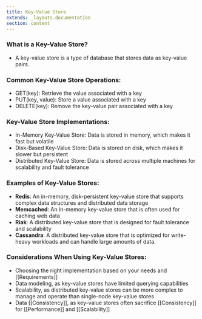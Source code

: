 ```yaml
---
title: Key-Value Store
extends: _layouts.documentation
section: content
---
```


### What is a Key-Value Store?

-   A key-value store is a type of database that stores data as key-value pairs.

### Common Key-Value Store Operations:

-   GET(key): Retrieve the value associated with a key
-   PUT(key, value): Store a value associated with a key
-   DELETE(key): Remove the key-value pair associated with a key

### Key-Value Store Implementations:

-   In-Memory Key-Value Store: Data is stored in memory, which makes it fast but volatile
-   Disk-Based Key-Value Store: Data is stored on disk, which makes it slower but persistent
-   Distributed Key-Value Store: Data is stored across multiple machines for scalability and fault tolerance

### Examples of Key-Value Stores:

-   **Redis**: An in-memory, disk-persistent key-value store that supports complex data structures and distributed data storage
-   **Memcached**: An in-memory key-value store that is often used for caching web data
-   **Riak**: A distributed key-value store that is designed for fault tolerance and scalability
-   **Cassandra**: A distributed key-value store that is optimized for write-heavy workloads and can handle large amounts of data.

### Considerations When Using Key-Value Stores:

-   Choosing the right implementation based on your needs and [[Requirements]]
-   Data modeling, as key-value stores have limited querying capabilities
-   Scalability, as distributed key-value stores can be more complex to manage and operate than single-node key-value stores
-   Data [[Consistency]], as key-value stores often sacrifice [[Consistency]] for [[Performance]] and [[Scalability]]